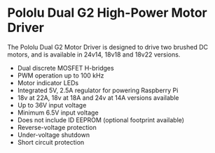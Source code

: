 <!--
---
name: Dual G2 High-Power Motor Driver
class: board
type: motor
formfactor: HAT
manufacturer: Pololu
collected: Other
description: A high-power motor driver board for the Raspberry Pi
url: https://shop.pimoroni.com/collections/raspberry-pi/products/pololu-dual-g2-high-power-motor-driver-for-raspberry-pi
buy: https://shop.pimoroni.com/collections/raspberry-pi/products/pololu-dual-g2-high-power-motor-driver-for-raspberry-pi
image: 'pololu-dual-g2-motor-driver.png'
pincount: 40
eeprom: no
power:
ground:
  '6':
  '9':
  '14':
  '20':
  '25':
  '30':
  '34':
  '39':
pin:
  '29':
    name: Motor 1 Fault
    mode: input
    active: low
    pull: high
  '31':
    name: Motor 2 Fault
    mode: input
    active: low
    pull: high
  '32':
    name: Motor 1 PWM
    mode: output
    active: high
  '33':
    name: Motor 2 PWM
    mode: output
    active: high
  '15':
    name: Motor 1 Sleep
    mode: output
    active: high
    external_pull: low
  '16':
    name: Motor 2 Sleep
    mode: output
    active: high
    external_pull: low
  '18':
    name: Motor 1 Direction
    mode: output
  '22':
    name: Motor 2 Direction
    mode: output
-->
# Pololu Dual G2 High-Power Motor Driver

The Pololu Dual G2 Motor Driver is designed to drive two  brushed DC motors, and is available in 24v14, 18v18 and 18v22 versions.

* Dual discrete MOSFET H-bridges
* PWM operation up to 100 kHz
* Motor indicator LEDs
* Integrated 5V, 2.5A regulator for powering Raspberry Pi
* 18v at 22A, 18v at 18A and 24v at 14A versions available
* Up to 36V input voltage
* Minimum 6.5V input voltage
* Does not include ID EEPROM (optional footprint available)
* Reverse-voltage protection
* Under-voltage shutdown
* Short circuit protection